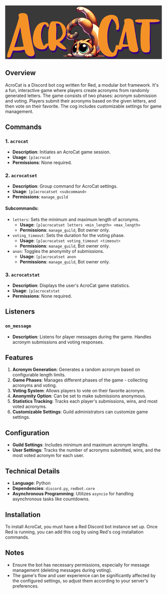 

![AcroCat Logo](./acrocat_logo.png)

## Overview

AcroCat is a Discord bot cog written for Red, a modular bot framework. It's a fun, interactive game where players create acronyms from randomly generated letters. The game consists of two phases: acronym submission and voting. Players submit their acronyms based on the given letters, and then vote on their favorite. The cog includes customizable settings for game management.

## Commands

### 1. `acrocat`

-   **Description**: Initiates an AcroCat game session.
-   **Usage**: `[p]acrocat`
-   **Permissions**: None required.

### 2. `acrocatset`

-   **Description**: Group command for AcroCat settings.
-   **Usage**: `[p]acrocatset <subcommand>`
-   **Permissions**: `manage_guild`

#### Subcommands:

-   `letters`: Sets the minimum and maximum length of acronyms.
    -   **Usage**: `[p]acrocatset letters <min_length> <max_length>`
    -   **Permissions**: `manage_guild`, Bot owner only.
-   `voting_timeout`: Sets the duration for the voting phase.
    -   **Usage**: `[p]acrocatset voting_timeout <timeout>`
    -   **Permissions**: `manage_guild`, Bot owner only.
-   `anon`: Toggles the anonymity of submissions.
    -   **Usage**: `[p]acrocatset anon`
    -   **Permissions**: `manage_guild`, Bot owner only.

### 3. `acrocatstat`

-   **Description**: Displays the user's AcroCat game statistics.
-   **Usage**: `[p]acrocatstat`
-   **Permissions**: None required.

## Listeners

### `on_message`

-   **Description**: Listens for player messages during the game. Handles acronym submissions and voting responses.

## Features

1.  **Acronym Generation**: Generates a random acronym based on configurable length limits.
2.  **Game Phases**: Manages different phases of the game - collecting acronyms and voting.
3.  **Voting System**: Allows players to vote on their favorite acronym.
4.  **Anonymity Option**: Can be set to make submissions anonymous.
5.  **Statistics Tracking**: Tracks each player's submissions, wins, and most voted acronyms.
6.  **Customizable Settings**: Guild administrators can customize game settings.

## Configuration

-   **Guild Settings**: Includes minimum and maximum acronym lengths.
-   **User Settings**: Tracks the number of acronyms submitted, wins, and the most voted acronym for each user.

## Technical Details

-   **Language**: Python
-   **Dependencies**: `discord.py`, `redbot.core`
-   **Asynchronous Programming**: Utilizes `asyncio` for handling asynchronous tasks like countdowns.

## Installation

To install AcroCat, you must have a Red Discord bot instance set up. Once Red is running, you can add this cog by using Red's cog installation commands.

## Notes

-   Ensure the bot has necessary permissions, especially for message management (deleting messages during voting).
-   The game's flow and user experience can be significantly affected by the configured settings, so adjust them according to your server's preferences.